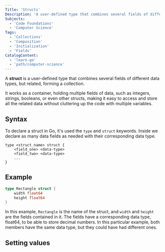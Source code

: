 ```yaml
---
Title: 'Structs'
Description: 'A user-defined type that combines several fields of different data types, but related, forming a collection.'
Subjects:
  - 'Code Foundations'
  - 'Computer Science'
Tags:
  - 'Collections'
  - 'Composition'
  - 'Initialization'
  - 'Fields'
CatalogContent:
  - 'learn-go'
  - 'path/computer-science'
---
```


A **struct** is a user-defined type that combines several fields of different data types, but related, forming a collection.

It works as a container, holding multiple fields of data, such as integers, strings, booleans, or even other structs,
making it easy to access and store all the related data without cluttering up the code with multiple variables.

## Syntax

To declare a struct in Go, it's used the `type` and `struct` keywords. Inside we declare as many data fields as needed with
their corresponding data type.

```pseudo
type <struct_name> struct {
    <field_one> <data-type>
    <field_two> <data-type>
    ...
}
```

## Example

```go
type Rectangle struct {
    width float64
    height float64
}
```

In this example, `Rectangle` is the name of the struct, and `width` and `height` are the fields contained in it. The fields
have a corresponding data type, float64, to be able to store decimal numbers.
In this particular example, both members have the same data type, but they could have had different ones.

## Setting values
